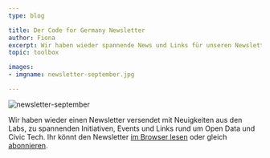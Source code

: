 ```yaml
---
type: blog

title: Der Code for Germany Newsletter
author: Fiona
excerpt: Wir haben wieder spannende News und Links für unseren Newsletter gesammelt.
topic: toolbox

images:
- imgname: newsletter-september.jpg

---
```

![newsletter-september](/blog/newsletter-september.jpg)

Wir haben wieder einen Newsletter versendet mit Neuigkeiten aus den Labs, zu spannenden Initiativen, Events und Links rund um Open Data und Civic Tech. Ihr könnt den Newsletter [im Browser lesen][] oder gleich [abonnieren][].

[abonnieren]: http://okfn.us5.list-manage.com/subscribe?u=929f1e07936386d34833e20d1&id=bb63fcab72
[im Browser lesen]: http://us5.campaign-archive2.com/?u=929f1e07936386d34833e20d1&id=f435e9ba7f&e=ae65266049
